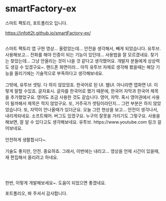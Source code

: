 # smartFactory-ex

스마트 팩토리, 포트폴리오 입니다.

 https://infott2t.github.io/smartFactory-ex/
 
 <br/> 
스마트 팩토리 앱 구현 영상... 올렸었는데... 안전을 생각해서, 빼게 되었습니다.
유투브. 사용해보고... 전화를 해야 인증이 되는 기능이 있던데... 사용법을 잘 모르겠네요. 찾기는 찾았는데... 그냥 안올리는 것이 나을 것 같다고 생각했어요. 개발자 분들에게 상상력도 생길 수 있겠구요~. 핸드폰 화면이라... 아직 유투브 자체로 생각해 봤을때는 해당 기능을 올리기에는 기술적으로 부족하다고 생각해보네요.
<br/><br/>
그밖에, 유투브 셋팅. 다 하지 않았었죠. 한국어로 된 UI. 웹UI. 아니라면 앱화면 UI. 이렇게 말할 수있죠. 글자표시. 글자를 한국어로 했기 때문에, 한국어 자막과 한국어 제목을 추가했었구요. 영어도 조금 사용한 것도 같습니다. 영어, 자막. 혹시 영어권에서 사용이 될까해서 제목은 적지 않았구요. 또, 거주국가 셋팅이라던지... 그런 부분은 하지 않았었습니다. 또, 자막이 안나올때가 있더군요. 오늘 그런 현상을 보고... 안전이 생각나서, 내리게되네요. 소프트웨어. 버그도 있겠구요. 누구의 잘못을 가리기도 그렇구요. 사용을 해보면, 잘 알 수 있다고도 생각해보네요. 유투브. https://www.youtube.com 링크 걸어보네요.  
<br/><br/>
안전하게 생활합시다~.
<br/><br/>
기술도 좋지만, 안전. 중요하죠. 그래서, 이번에는 내리고... 영상을 언제 시간이 있을때, 재 편집해서 올리려고 하네요.

<br/><br/>

한번, 이렇게 개발해보세요~.  도움이 되었으면 좋겠네요.
<br/> 

포트폴리오, 봐 주셔서 감사합니다.
